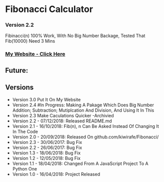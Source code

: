 # Fibonacci Calculator
### Version 2.2
Fibinacci(n)
100% Work, With No Big Number Backage, Tested That Fib(10000) Need 3 Mins

### [My Website - Click Here](https://gnn.datavisdev.com)

## Future:


## Versions
* Version 3.0 Put It On My Website
* Version 2.4 #In Progress: Making A Pakage Which Does Big Number Addition; Subtraction; Mutiplcation And Division, And Using It In This
* Version 2.3 Make Caculations Quicker -Archivied
* Version 2.2 - 07/12/2018: Released README.md
* Version 2.1 - 16/10/2018: Fib(n), n Can Be Asked Instead Of Changing It In The Code
* Version 2.0 - 20/09/2018: Released On github.com/kiwirafe/Fibonacci/
* Version 2.3 - 30/06/2017: Bug Fix
* Version 2.2 - 26/06/2017: Bug Fix
* Version 1.3 - 18/06/2018: Bug Fix
* Version 1.2 - 12/05/2018: Bug Fix
* Version 1.1 - 18/04/2018: Changed From A JavaScript Project To A Python One
* Version 1.0 - 16/04/2018: Project Released
